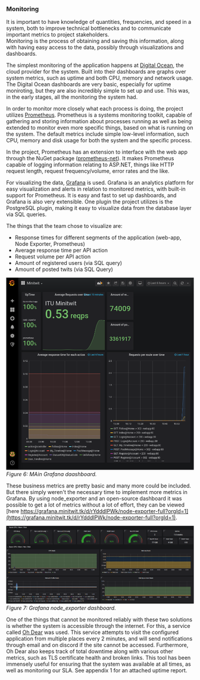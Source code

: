 ### Monitoring

It is important to have knowledge of quantities, frequencies, and speed in a system, both to improve technical bottlenecks and to communicate important metrics to project stakeholders.  
Monitoring is the process of obtaining and saving this information, along with having easy access to the data, possibly through visualizations and dashboards.

The simplest monitoring of the application happens at [Digital Ocean](https://www.digitalocean.com/), the cloud provider for the system.
Built into their dashboards are graphs over system metrics, such as uptime and both CPU, memory and network usage.
The Digital Ocean dashboards are very basic, especially for uptime moniroting, but they are also incredibly simple to set up and use.
This was, in the early stages, all the monitoring the system had.

In order to monitor more closely what each process is doing, the project utilizes [Prometheus](https://prometheus.io/docs/introduction/overview/). Prometheus is a systems monitoring toolkit, capable of gathering and storing information about processes running as well as being extended to monitor even more specific things, based on what is running on the system. The default metrics include simple low-level information, such CPU, memory and disk usage for both the system and the specific process.

In the project, Prometheus has an extension to interface with the web app through the NuGet package ([prometheus-net](https://www.nuget.org/packages/prometheus-net)).
It makes Prometheus capable of logging information relating to ASP.NET, things like HTTP request length, request frequency/volume, error rates and the like.

For visualizing the data, [Grafana](https://grafana.com/grafana/) is used.
Grafana is an analytics platform for easy visualization and alerts in relation to monitored metrics, with built-in support for Prometheus.
It is easy and fast to set up dashboards, and Grafana is also very extensible.
One plugin the project utilizes is the PostgreSQL plugin, making it easy to visualize data from the database layer via SQL queries.

The things that the team chose to visualize are:

- Response times for different segments of the application (web-app, Node Exporter, Prometheus)
- Average response time per API action
- Request volume per API action
- Amount of registered users (via SQL query)
- Amount of posted twits (via SQL Query)

![Minitwit - Grafana](images/Minitwit-Grafana.png)<br/>
*Figure 6: MAin Grafana daashboard.*

These business metrics are pretty basic and many more could be included. But there simply weren't the necessary time to implement more metrics in Grafana.
By using node_exporter and an open-source dashboard it was possible to get a lot of metrics without a lot of effort, they can be viewed [here https://grafana.minitwit.tk/d/rYdddlPWk/node-exporter-full?orgId=1](https://grafana.minitwit.tk/d/rYdddlPWk/node-exporter-full?orgId=1).

![Minitwit - Grafana - node_exporter](images/node_exporter.png)<br/>
*Figure 7: Grafana node_exporter dashboard.*
 
One of the things that cannot be monitored reliably with these two solutions is whether the system is accessible through the internet.
For this, a service called [Oh Dear](https://ohdear.app) was used. This service attempts to visit the configured application from multiple places every 2 minutes, and will send notifications through email and on discord if the site cannot be accessed. Furthermore, Oh Dear also keeps track of total downtime along with various other metrics, such as TLS certificate health and broken links.
This tool has been immensely useful for ensuring that the system was available at all times, as well as monitoring our SLA.
See appendix 1 for an attached uptime report.
